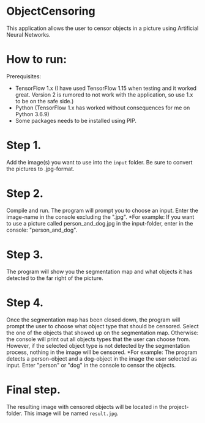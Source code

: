 # ObjectCensoring
This application allows the user to censor objects in a picture using Artificial Neural Networks.

# How to run:
Prerequisites:
* TensorFlow 1.x (I have used TensorFlow 1.15 when testing and it worked great. Version 2 is rumored to not work with the application, so use 1.x to be on the safe side.)
* Python (TensorFlow 1.x has worked without consequences for me on Python 3.6.9)
* Some packages needs to be installed using PIP.

# Step 1.
Add the image(s) you want to use into the `input` folder. Be sure to convert the pictures to .jpg-format.

# Step 2.
Compile and run. The program will prompt you to choose an input. Enter the image-name in the console excluding the ".jpg".
*For example: If you want to use a picture called person_and_dog.jpg in the input-folder, enter in the console: "person_and_dog".

# Step 3.
The program will show you the segmentation map and what objects it has detected to the far right of the picture. 

# Step 4.
Once the segmentation map has been closed down, the program will prompt the user to choose what object type that should be censored.
Select the one of the objects that showed up on the segmentation map. Otherwise: the console will print out all objects types that 
the user can choose from. However, if the selected object type is not detected by the segmentation process, nothing in the image will
be censored.
*For example: The program detects a person-object and a dog-object in the image the user selected as input. Enter "person" or "dog" in
the console to censor the objects.

# Final step.
The resulting image with censored objects will be located in the project-folder. This image will be named `result.jpg`.
